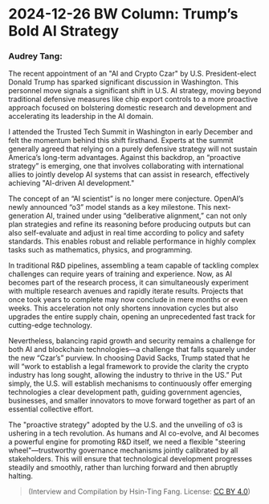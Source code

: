 # 2024-12-26 BW Column: Trump’s Bold AI Strategy

### Audrey Tang:

The recent appointment of an "AI and Crypto Czar" by U.S. President-elect Donald Trump has sparked significant discussion in Washington. This personnel move signals a significant shift in U.S. AI strategy, moving beyond traditional defensive measures like chip export controls to a more proactive approach focused on bolstering domestic research and development and accelerating its leadership in the AI domain.

I attended the Trusted Tech Summit in Washington in early December and felt the momentum behind this shift firsthand. Experts at the summit generally agreed that relying on a purely defensive strategy will not sustain America’s long-term advantages. Against this backdrop, an “proactive strategy” is emerging, one that involves collaborating with international allies to jointly develop AI systems that can assist in research, effectively achieving "AI-driven AI development."

The concept of an “AI scientist” is no longer mere conjecture. OpenAI’s newly announced “o3” model stands as a key milestone. This next-generation AI, trained under using “deliberative alignment,” can not only plan strategies and refine its reasoning before producing outputs but can also self-evaluate and adjust in real time according to policy and safety standards. This enables robust and reliable performance in highly complex tasks such as mathematics, physics, and programming.

In traditional R&D pipelines, assembling a team capable of tackling complex challenges can require years of training and experience. Now, as AI becomes part of the research process, it can simultaneously experiment with multiple research avenues and rapidly iterate results. Projects that once took years to complete may now conclude in mere months or even weeks. This acceleration not only shortens innovation cycles but also upgrades the entire supply chain, opening an unprecedented fast track for cutting-edge technology.

Nevertheless, balancing rapid growth and security remains a challenge for both AI and blockchain technologies—a challenge that falls squarely under the new “Czar’s” purview. In choosing David Sacks, Trump stated that he will “work to establish a legal framework to provide the clarity the crypto industry has long sought, allowing the industry to thrive in the US.” Put simply, the U.S. will establish mechanisms to continuously offer emerging technologies a clear development path, guiding government agencies, businesses, and smaller innovators to move forward together as part of an essential collective effort.

The "proactive strategy" adopted by the U.S. and the unveiling of o3 is ushering in a tech revolution. As humans and AI co-evolve, and AI becomes a powerful engine for promoting R&D itself, we need a flexible "steering wheel"—trustworthy governance mechanisms jointly calibrated by all stakeholders. This will ensure that technological development progresses steadily and smoothly, rather than lurching forward and then abruptly halting.

> (Interview and Compilation by Hsin-Ting Fang. License: [CC BY 4.0](https://creativecommons.org/licenses/by/4.0/deed.en))
